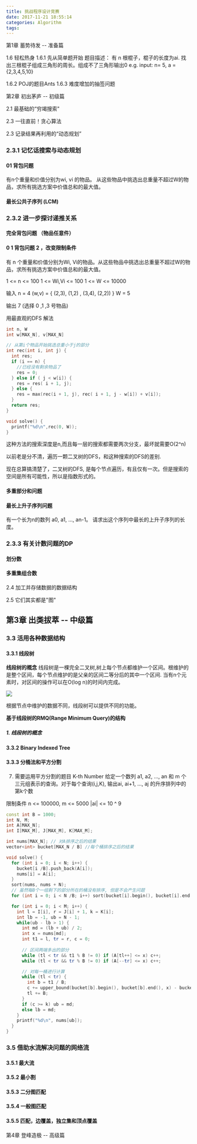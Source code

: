 ```yaml
---
title: 挑战程序设计竞赛
date: 2017-11-21 18:55:14
categories: Algorithm
tags:
---
```


第1章 蓄势待发 -- 准备篇

1.6 轻松热身
1.6.1 先从简单题开始
题目描述： 有 n 根棍子，棍子的长度为ai. 找出三根棍子组成三角形的周长。组成不了三角形输出0
e.g. input: n= 5, a = {2,3,4,5,10} 

1.6.2 POJ的题目Ants
1.6.3 难度增加的抽签问题

第2章 初出茅庐 -- 初级篇

2.1 最基础的“穷竭搜索"

2.3 一往直前！贪心算法

2.3 记录结果再利用的“动态规划”

### 2.3.1 记忆话搜索与动态规划
#### 01 背包问题

有n个重量和价值分别为wi, vi 的物品。 从这些物品中挑选出总重量不超过W的物品，求所有挑选方案中价值总和的最大值。

####  最长公共子序列 (LCM)

### 2.3.2 进一步探讨递推关系

#### 完全背包问题 （物品任意件）

####  0 1 背包问题 2 ，改变限制条件

有 n 个重量和价值分别为Wi, Vi的物品。从这些物品中挑选出总重量不超过W的物品，求所有挑选方案中价值总和的最大值。

1 <= n <= 100
1 <= Wi,Vi <= 100
1 <= W <= 10000

输入 
n = 4
(w,v) = { (2,3), (1,2) , (3,4), (2,2)) }
W = 5

输出 
7 (选择 0 ,1 ,3 号物品)

用最直观的DFS 解法

```cpp
int n, W
int w[MAX_N], v[MAX_N]

// 从第i个物品开始挑选总重小于j的部分
int rec(int i, int j) {
  int res;
  if (i == n) {
    //已经没有剩余物品了
    res = 0;
  } else if ( j < w[i]) {
    res = res( i + 1, j);
  } else {
    res = max(rec(i + 1, j), rec( i + 1, j - w[i]) + v[i]);
  }
  return res;
}

void solve() {
  printf("%d\n",rec(0, W));
}
```

这种方法的搜索深度是n,而且每一层的搜索都需要两次分支，最坏就需要O(2^n) 

以前老是分不清，遍历一颗二叉树的DFS，和这种搜索的DFS的差别.

现在总算搞清楚了，二叉树的DFS, 是每个节点遍历，有且仅有一次。但是搜索的空间是所有可能性，所以是指数形式的。

#### 多重部分和问题

#### 最长上升子序列问题

有一个长为n的数列 a0, a1, ..., an-1。 请求出这个序列中最长的上升子序列的长度。 

### 2.3.3 有关计数问题的DP

#### 划分数

#### 多重集组合数





2.4 加工并存储数据的数据结构

2.5 它们其实都是"图"



## 第3章 出类拔萃 -- 中级篇
### 3.3 活用各种数据结构
#### 3.3.1 线段树
**线段树的概念**
线段树是一棵完全二叉树,树上每个节点都维护一个区间。根维护的是整个区间，每个节点维护的是父亲的区间二等分后的其中一个区间. 当有n个元素时，对区间的操作可以在O(log n)的时间内完成。

![](http://images.cnitblog.com/blog/517264/201312/01204058-426dce8b8a05491b91edeba9ec2e4112.jpg)

根据节点中维护的数据不同，线段树可以提供不同的功能。

**基于线段树的RMQ(Range Minimum Query)的结构**

##### 1. 线段树的概念
#### 3.3.2 Binary Indexed Tree
#### 3.3.3 分桶法和平方分割
7. 需要运用平方分割的题目
K-th Number 
给定一个数列 a1, a2, ..., an 和 m 个三元组表示的查询。对于每个查询(i,j,K), 输出ai, ai+1, ..., aj 的升序排列中的第k个数

限制条件
n <= 100000, m <= 5000
|ai| <= 10 ^ 9

```cpp
const int B = 1000; 
int N, M;
int A[MAX_N];
int I[MAX_M], J[MAX_M], K[MAX_M];

int nums[MAX_N]; // 对A排序之后的结果
vector<int> bucket[MAX_N / B] //每个桶排序之后的结果

void solve() {
  for (int i = 0; i < N; i++) {
    bucket[i /B].push_back(A[i]);
    nums[i] = A[i];
  }
  sort(nums, nums + N);
  // 虽然每B个一组剩下的部分所在的桶没有排序, 但是不会产生问题
  for (int i = 0; i < N /B; i++) sort(bucket[i].begin(), bucket[i].end());

  for (int i = 0; i < M; i++) {
    int l = I[i], r = J[i] + 1, k = K[i];
    int lb = -1, ub = N - 1;
    while(ub - lb > 1) {
      int md = (lb + ub) / 2;
      int x = nums[md];
      int t1 = l, tr = r, c = 0;
      
      // 区间两端多出的部分
      while (tl < tr && t1 % B != 0) if (A[tl++] <= x) c++;
      while (tl < tr && tr % B != 0) if (A[--tr] <= x) c++;

      // 对每一桶进行计算
      while (tl < tr) {
        int b = t1 / B;
        c += upper_bound(bucket[b].begin(), bucket[b].end(), x) - bucket[b].begin();
        tl += B;
      }
      if (c >= k) ub = md;
      else lb = md; 
    }
    printf("%d\n", nums[ub]);
  }
}
```

### 3.5 借助水流解决问题的网络流
#### 3.5.1 最大流
#### 3.5.2 最小割
#### 3.5.3 二分图匹配
#### 3.5.4 一般图匹配
#### 3.5.5 匹配，边覆盖，独立集和顶点覆盖


第4章 登峰造极 -- 高级篇



